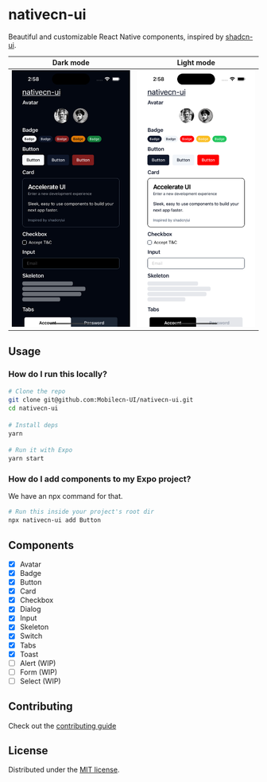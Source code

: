 # nativecn-ui

Beautiful and customizable React Native components, inspired by [shadcn-ui](https://github.com/shadcn-ui/ui).

|               Dark mode               |               Light mode               |
| :-----------------------------------: | :------------------------------------: |
| ![](assets/examples/example-dark.png) | ![](assets/examples/example-light.png) |

## Usage

### How do I run this locally?

```bash
# Clone the repo
git clone git@github.com:Mobilecn-UI/nativecn-ui.git
cd nativecn-ui

# Install deps
yarn

# Run it with Expo
yarn start
```

### How do I add components to my Expo project?

We have an npx command for that.

```bash
# Run this inside your project's root dir
npx nativecn-ui add Button
```

## Components

- [x] Avatar
- [x] Badge
- [x] Button
- [x] Card
- [x] Checkbox
- [x] Dialog
- [x] Input
- [x] Skeleton
- [x] Switch
- [x] Tabs
- [x] Toast
- [ ] Alert (WIP)
- [ ] Form (WIP)
- [ ] Select (WIP)

## Contributing

Check out the [contributing guide](https://github.com/Mobilecn-UI/nativecn-ui/blob/main/CONTRIBUTING.md)

## License

Distributed under the [MIT license](https://github.com/Mobilecn-UI/nativecn-ui/blob/main/LICENSE).
